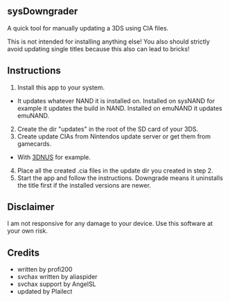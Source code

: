 ## sysDowngrader

A quick tool for manually updating a 3DS using CIA files.

This is not intended for installing anything else! You also should strictly avoid updating single titles because this also can lead to bricks!

## Instructions

1. Install this app to your system.
  * It updates whatever NAND it is installed on. Installed on sysNAND for example it updates the build in NAND. Installed on emuNAND it updates emuNAND.
2. Create the dir "updates" in the root of the SD card of your 3DS.
3. Create update CIAs from Nintendos update server or get them from gamecards.
  * With [3DNUS](http://gbatemp.net/threads/3dnus.376488) for example.
4. Place all the created .cia files in the update dir you created in step 2.
5. Start the app and follow the instructions. Downgrade means it uninstalls the title first if
   the installed versions are newer.

## Disclaimer

I am not responsive for any damage to your device. Use this software at your own risk.

## Credits

+ written by profi200
+ svchax written by aliaspider
+ svchax support by AngelSL
+ updated by Plailect
